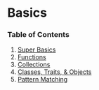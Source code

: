 <h1>Basics</h1>

<h3>Table of Contents</h3>

  1. [Super Basics](lesson0_1_super_basics.md)
  2. [Functions](lesson0_2_functions.md)
  3. [Collections](lesson0_3_collections.md)
  4. [Classes, Traits, & Objects](lesson0_4_classes_traits_objects.md)
  5. [Pattern Matching](lesson0_5_pattern_matching.md)
